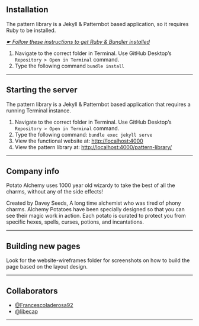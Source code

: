 ## Installation

The pattern library is a Jekyll & Patternbot based application, so it requires Ruby to be installed.

[*☛ Follow these instructions to get Ruby & Bundler installed*](https://learn-the-web.algonquindesign.ca/courses/web-dev-4/install-more-developer-tools/)

1. Navigate to the correct folder in Terminal. Use GitHub Desktop’s `Repository > Open in Terminal` command.
2. Type the following command `bundle install`

---

## Starting the server

The pattern library is a Jekyll & Patternbot based application that requires a running Terminal instance.

1. Navigate to the correct folder in Terminal. Use GitHub Desktop’s `Repository > Open in Terminal` command.
2. Type the following command: `bundle exec jekyll serve`
3. View the functional website at: [http://localhost:4000](http://localhost:4000)
4. View the pattern library at: [http://localhost:4000/pattern-library/](http://localhost:4000/pattern-library/)

---

## Company info

Potato Alchemy uses 1000 year old wizardy to take the best of all the charms, without any of the side effects!

Created by Davey Seeds, A long time alchemist who was tired of phony charms. Alchemy Potatoes have been specially designed so that you can see their magic work in action. Each potato is curated to protect you from specific hexes, spells, curses, potions, and incantations.

---

## Building new pages

Look for the website-wireframes folder for screenshots on how to build the page based on the layout design.

---

## Collaborators

- [@FrancescoIaderosa92](https://github.com/FrancescoIaderosa92/ecommerce-pattern-library)
- [@libecap](https://github.com/libecap/ecommerce-pattern-library)

---
